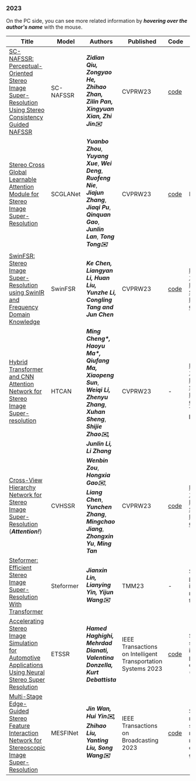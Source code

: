 

### 2023
On the PC side, you can see more related information by ***hovering over the author's name*** with the mouse.

| Title                  | Model  | Authors            | Published                                                    | Code                                                         | Keywords                                                     | 
| ---------------------- | --------|-------------- | ------------------------------------------------------------ | ------------------------------------------------------------ | ------------------------------------------------------------ | 
| [SC-NAFSSR: Perceptual-Oriented Stereo Image Super-Resolution Using Stereo Consistency Guided NAFSSR](https://openaccess.thecvf.com/content/CVPR2023W/NTIRE/papers/Qiu_SC-NAFSSR_Perceptual-Oriented_Stereo_Image_Super-Resolution_Using_Stereo_Consistency_Guided_NAFSSR_CVPRW_2023_paper.pdf)        | SC-NAFSSR            |  <span title="Sun Yat-sen University, {qiuzd, hezy28, zhanzhh6, panzlin, xianxy9}@mail2.sysu.edu.cn, jinzh26@mail.sysu.edu.cn">***Zidian Qiu, Zongyao He, Zhihao Zhan, Zilin Pan, Xingyuan Xian, Zhi Jin✉️***</span>  |   CVPRW23            | [code](https://github.com/FVL2020/SC-NAFSSR)              | -      | 
| [Stereo Cross Global Learnable Attention Module for Stereo Image Super-Resolution](https://openaccess.thecvf.com/content/CVPR2023W/NTIRE/papers/Zhou_Stereo_Cross_Global_Learnable_Attention_Module_for_Stereo_Image_Super-Resolution_CVPRW_2023_paper.pdf)        | SCGLANet        | <span title="Fuzhou University, webbzhou@gmail.com">***Yuanbo Zhou***</span>, <span title="University of Edinburgh">***Yuyang Xue***</span>, <span title="Imperial Vision Technology">***Wei Deng***</span>, <span title="Imperial Vision Technology">***Ruofeng Nie***</span>, <span title="Fuzhou University">***Jiajun Zhang***</span>, <span title="Imperial Vision Technology">***Jiaqi Pu***</span>, <span title="Fuzhou University, Imperial Vision Technology">***Qinquan Gao***</span>, <span title="Fuzhou University">***Junlin Lan***</span>, <span title="Fuzhou University, Imperial Vision Technology, ttraveltong@gmail.com">***Tong Tong✉️***</span>  | CVPRW23            | [code](https://github.com/fzuzyb/SCGLANet)              | NTIRE2023      | 
|  [SwinFSR: Stereo Image Super-Resolution using SwinIR and Frequency Domain Knowledge](https://openaccess.thecvf.com/content/CVPR2023W/NTIRE/papers/Chen_SwinFSR_Stereo_Image_Super-Resolution_Using_SwinIR_and_Frequency_Domain_Knowledge_CVPRW_2023_paper.pdf)        | SwinFSR       |  <span title="McMaster university, Hamilton, Canada, {chenk59, lil61, liuh127, liy366, tangc61, chenjun}@mcmaster.ca">***Ke Chen, Liangyan Li, Huan Liu, Yunzhe Li, Congling Tang and Jun Chen***</span>  | CVPRW23            | [code](https://github.com/GoKerrChen/SwinFSR)              | [NTIRE@CVPR 2023 Stereo Image Super-Resolution Challenge](https://github.com/The-Learning-And-Vision-Atelier-LAVA/Stereo-Image-SR/tree/NTIRE2023)       | 
|  [Hybrid Transformer and CNN Attention Network for Stereo Image Super-resolution](https://openaccess.thecvf.com/content/CVPR2023W/NTIRE/papers/Cheng_Hybrid_Transformer_and_CNN_Attention_Network_for_Stereo_Image_Super-Resolution_CVPRW_2023_paper.pdf)        | HTCAN       |   <span title="ByteDance Inc, chengming.1129, mahaoyu.0510@bytedance.com">***Ming Cheng\*, Haoyu Ma\*, Qiufang Ma, Xiaopeng Sun***</span>, <span title="ByteDance Inc, Peking University Shenzhen Graduate School">***Weiqi Li, Zhenyu Zhang***</span>, <span title="Peking University Shenzhen Graduate School">***Xuhan Sheng***</span>, <span title="ByteDance Inc, (e-mail: zhaoshijie.0526@bytedance.com)">***Shijie Zhao✉️, Junlin Li, Li Zhang***</span>  | CVPRW23            | -              | [NTIRE@CVPR 2023 Stereo Image Super-Resolution Challenge](https://github.com/The-Learning-And-Vision-Atelier-LAVA/Stereo-Image-SR/tree/NTIRE2023)  Track 1  **First Place** 🥇   | 
|  [Cross-View Hierarchy Network for Stereo Image Super-Resolution](https://openaccess.thecvf.com/content/CVPR2023W/NTIRE/papers/Zou_Cross-View_Hierarchy_Network_for_Stereo_Image_Super-Resolution_CVPRW_2023_paper.pdf) (<span title="Some email address seems strange for this paper.">***Attention!***</span>)        | CVHSSR       |   <span title="South China University of Technology, alexzou14@foxmail.com">***Wenbin Zou***</span>,  <span title="South China University of Technology, hxgao@scut.edu.cn">***Hongxia Gao✉️***</span>,  <span title="Fujian Normal University, cl_0827@126.com">***Liang Chen***</span>,  <span title="Fujian Normal University, jiangshaoyu1993@gmail.com">***Yunchen Zhang***</span>,  <span title="GAC R&D Center, cydiachen@cydiachen.tech">***Mingchao Jiang***</span>,  <span title="Fujian Normal University, wuyizhizi555@163.com">***Zhongxin Yu***</span>,  <span title="Fujian Normal University, qsz20211396@student.fjnu.edu.cn">***Ming Tan***</span>  | CVPRW23            | [code](https://github.com/AlexZou14/CVHSSR)              | [NTIRE@CVPR 2023 Stereo Image Super-Resolution Challenge](https://github.com/The-Learning-And-Vision-Atelier-LAVA/Stereo-Image-SR/tree/NTIRE2023)       | 
|  [Steformer: Efficient Stereo Image Super-Resolution With Transformer](https://ieeexplore.ieee.org/stamp/stamp.jsp?tp=&arnumber=10016671)        | Steformer         | <span title="College of Computer Science and Electronic Engineering, Hunan University, Changsha 410082, China (e-mail: linjianxin@hnu.edu.cn; yin2110@hnu.edu.cn; wyjun@hnu.edu.cn).">***Jianxin Lin, Lianying Yin, Yijun Wang✉️***</span> | TMM23            | -              | Stereo image processing, image super-resolution,  transformer       | 
|  [Accelerating Stereo Image Simulation for Automotive Applications Using Neural Stereo Super Resolution](https://ieeexplore.ieee.org/stamp/stamp.jsp?tp=&arnumber=10173712)        | ETSSR         | <span title="Warwick Manufacturing Group (WMG), The University of Warwick, CV4 7AL Coventry, U.K. (Corresponding author: Hamed Haghighi, e-mail: Hamed.Haghighi@warwick.ac.uk). Mehrdad Dianati is a Senior Member, IEEE.">***Hamed Haghighi, Mehrdad Dianati, Valentina Donzella, Kurt Debattista***</span> | IEEE Transactions on Intelligent Transportation Systems 2023            | [code](https://github.com/hamedhaghighi/ETSSR)              | Stereo Vision, simulation, image processing, deep learning (DL)       | 
|  [Multi-Stage Edge-Guided Stereo Feature Interaction Network for Stereoscopic Image Super-Resolution](https://ieeexplore.ieee.org/stamp/stamp.jsp?tp=&arnumber=10121360&tag=1)        | MESFINet         | <span title="Jin Wan, Hui Yin, and Yanting Liu are with the Beijing Key Laboratory of Traffic Data Analysis and Mining and the Key Laboratory of Beijing for Railway Engineering, Beijing Jiaotong University, Beijing 100044, China (e-mail: jinwan@bjtu.edu.cn; hyin@bjtu.edu.cn; 19112024@bjtu.edu.cn). Zhihao Liu was with the Beijing Key Laboratory of Traffic Data Analysis and Mining and the Key Laboratory of Beijing for Railway Engineering, Beijing Jiaotong University, Beijing 100044, China. He is now with the China Mobile Research Institute, Beijing 100053, China (e-mail: liuzhihao@chinamobile.com). Song Wang, Senior Member, IEEE, is with the Department of Computer Science and Engineering, University of South Carolina, Columbia, SC 29201 USA (e-mail: songwang@cec.sc.edu).">***Jin Wan, Hui Yin✉️, Zhihao Liu, Yanting Liu, Song Wang✉️***</span> |  IEEE Transactions on Broadcasting 2023            | [code](https://github.com/jinwan1994/MESFINet)              | Super-resolution, stereo image, multi-stage network, edge guidance       | 


